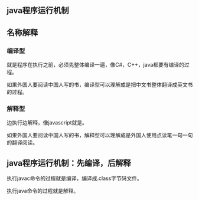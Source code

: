 ## java程序运行机制

## 名称解释

### 编译型

就是程序在执行之前，必须先整体编译一遍，像C#，C++，java都要有编译的过程。

如果外国人要阅读中国人写的书，编译型可以理解成是把中文书整体翻译成英文书的过程。

### 解释型

边执行边解释，像javascript就是。

如果外国人要阅读中国人写的书，解释型可以理解成是外国人使用点读笔一句一句的翻译阅读。

## java程序运行机制：先编译，后解释

执行javac命令的过程就是编译，编译成.class字节码文件。

执行java命令的过程就是解释。

